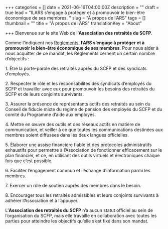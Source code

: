 +++
categories = []
date = 2021-06-16T04:00:00Z
description = ""
draft = true
lead = "lLARS s’engage à protéger et à promouvoir le bien-être économique de ses membres. "
slug = "À propos de l’ARS"
tags = []
thumbnail = ""
title = "À propos de l’ARS"
translationKey = "About"

+++
Bienvenue sur le site Web de l’**Association des retraités du SCFP**.

Comme l’indiquent nos [Règlements](https://retraitesduscfp.ca/by-laws/), **l’ARS s’engage à protéger et à promouvoir le bien-être économique de ses membres**. Pour nous aider à nous acquitter de ce mandat, les Règlements cernent un certain nombre d’objectifs :

1\. Être la porte-parole des retraités auprès du SCFP et des syndicats d’employés.

2\. Respecter le rôle et les responsabilités des syndicats d’employés du SCFP et travailler avec eux pour promouvoir les besoins des retraités du SCFP et de leurs conjoints survivants.

3\. Assurer la présence de représentants actifs des retraités au sein du Conseil de fiducie mixte du régime de pension des employés du SCFP et du comité du Programme d’aide aux employés.

4\. Mettre en œuvre des outils et des réseaux actifs en matière de communication, et veiller à ce que toutes les communications destinées aux membres soient diffusées dans les deux langues officielles.

5\. Élaborer une assise financière fiable et des protocoles administratifs exhaustifs pour permettre à l’Association de fonctionner efficacement sur le plan financier, et ce, en utilisant des outils virtuels et électroniques chaque fois que c’est possible.

6\. Faciliter l’engagement commun et l’échange d’information parmi les membres.

7\. Exercer un rôle de soutien auprès des membres dans le besoin.

8\. Encourager tous les retraités admissibles et leurs conjoints survivants à adhérer l’Association et à l’appuyer.

L’**Association des retraités du SCFP** n’a aucun statut officiel au sein de l’organisation du SCFP, mais elle travaille en collaboration avec toutes les parties pour atteindre les objectifs qu’elle s’est fixé dans son mandat.
